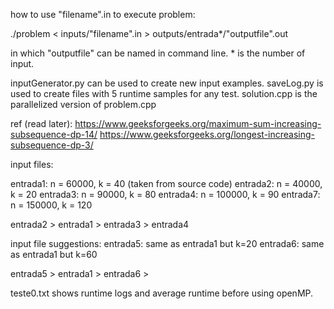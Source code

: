 how to use "filename".in to execute problem:

./problem < inputs/"filename".in > outputs/entrada*/"outputfile".out

in which "outputfile" can be named in command line. * is the number of input.

inputGenerator.py can be used to create new input examples.
saveLog.py is used to create files with 5 runtime samples for any test.
solution.cpp is the parallelized version of problem.cpp

ref (read later): https://www.geeksforgeeks.org/maximum-sum-increasing-subsequence-dp-14/
https://www.geeksforgeeks.org/longest-increasing-subsequence-dp-3/

input files:

entrada1: n = 60000, k = 40 (taken from source code)
entrada2: n = 40000, k = 20
entrada3: n = 90000, k = 80
entrada4: n = 100000, k = 90
entrada7: n = 150000, k = 120

entrada2 > entrada1 > entrada3 > entrada4

input file suggestions:
entrada5: same as entrada1 but k=20
entrada6: same as entrada1 but k=60

entrada5 > entrada1 > entrada6 >

teste0.txt shows runtime logs and average runtime before using openMP.
